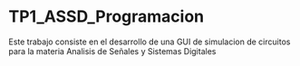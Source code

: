 # TP1_ASSD_Programacion
 Este trabajo consiste en el desarrollo de una GUI de simulacion de circuitos para la materia Analisis de Señales y Sistemas Digitales
